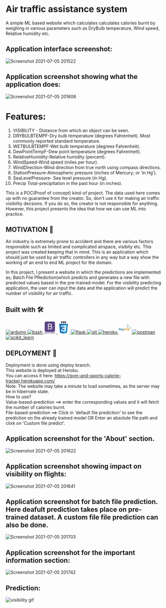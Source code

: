 # Air traffic assistance system
A simple ML based website which calculates calculates calories burnt by weighing in various parameters such as DryBulb temperature, Wind speed, Relative humidity etc.

## Application interface screenshot:
![Screenshot 2021-07-05 201522](https://user-images.githubusercontent.com/5305547/127046861-39cfe371-a789-4970-84dc-69bb4ebc9bb9.png)


## Application screenshot showing what the application does:
![Screenshot 2021-07-05 201606](https://user-images.githubusercontent.com/5305547/127047602-7abae605-bce5-40bd-8fcd-2b0e7adf332a.png)


# Features:
1.	VISIBILITY - Distance from which an object can be seen.
2.	DRYBULBTEMPF-Dry bulb temperature (degrees Fahrenheit). Most commonly reported standard temperature.
3.	WETBULBTEMPF-Wet bulb temperature (degrees Fahrenheit).
4.	DewPointTempF-Dew point temperature (degrees Fahrenheit).
5.	RelativeHumidity-Relative humidity (percent).
6.	WindSpeed-Wind speed (miles per hour).
7.	WindDirection-Wind direction from true north using compass directions.
8.	StationPressure-Atmospheric pressure (inches of Mercury; or ‘in Hg’).
9.	SeaLevelPressure- Sea level pressure (in Hg).
10.	Precip	Total-precipitation in the past hour (in inches).


This is a POC(Proof of concept) kind-of project. The data used here comes up with no guarantee from the creator. So, don't use it for making air traffic visibility decsions. If you do so, the creator is not responsible for anything. However, this project presents the idea that how we can use ML into practice.

## MOTIVATION 💪
Air industry is extremely prone to accident and there are various factors responsible such as limited and complicated airspace, visibity etc. This project was created keeping that in mind. This is an application which should just be used by air traffic controllers in any way but a way show the working of an end to end ML project for the domain.

In this project, I present a website in which the predictions are implemented as; Batch File PRediction(which predicts and generates a new file with predicted values based in the pre-trained model. 
For the visibility predicting application, the user can input the data and the application will predict the number of visibility for air traffic.


## Built with 🛠️
<p align="left"> <a href="https://www.arduino.cc/" target="_blank"> <img src="https://cdn.worldvectorlogo.com/logos/arduino-1.svg" alt="arduino" width="40" height="40"/> </a> <a href="https://www.gnu.org/software/bash/" target="_blank"> <img src="https://www.vectorlogo.zone/logos/gnu_bash/gnu_bash-icon.svg" alt="bash" width="40" height="40"/> </a> <a href="https://getbootstrap.com" target="_blank"> <img src="https://raw.githubusercontent.com/devicons/devicon/master/icons/bootstrap/bootstrap-plain-wordmark.svg" alt="bootstrap" width="40" height="40"/> </a> <a href="https://www.w3schools.com/css/" target="_blank"> <img src="https://raw.githubusercontent.com/devicons/devicon/master/icons/css3/css3-original-wordmark.svg" alt="css3" width="40" height="40"/> </a><a href="https://flask.palletsprojects.com/" target="_blank"> <img src="https://www.vectorlogo.zone/logos/pocoo_flask/pocoo_flask-icon.svg" alt="flask" width="40" height="40"/> </a> <a href="https://git-scm.com/" target="_blank"> <img src="https://www.vectorlogo.zone/logos/git-scm/git-scm-icon.svg" alt="git" width="40" height="40"/> </a> <a href="https://heroku.com" target="_blank"> <img src="https://www.vectorlogo.zone/logos/heroku/heroku-icon.svg" alt="heroku" width="40" height="40"/> </a> <a href="https://www.mysql.com/" target="_blank"> <img src="https://raw.githubusercontent.com/devicons/devicon/master/icons/mysql/mysql-original-wordmark.svg" alt="mysql" width="40" height="40"/> </a><a href="https://postman.com" target="_blank"> <img src="https://www.vectorlogo.zone/logos/getpostman/getpostman-icon.svg" alt="postman" width="40" height="40"/> </a><a href="https://scikit-learn.org/" target="_blank"> <img src="https://upload.wikimedia.org/wikipedia/commons/0/05/Scikit_learn_logo_small.svg" alt="scikit_learn" width="40" height="40"/> </a></p>       


## DEPLOYMENT 🚀
Deployment is done using deploy branch.<br/>
This website is deployed at Heroku.<br/>
You can access it here: https://gym-and-sports-calorie-tracker.herokuapp.com/ <br/>
Note: The website may take a minute to load sometimes, as the server may be in hibernate state.<br/>
How to use? <br/>
Value-based-prediction ==> enter the corresponding values and it will fetch the number of calories burnt.<br/>
File-based-prediction  ==> Click in 'default file prediction' to see the prediction on the already trained model OR Enter an absolute file path and clixk on 'Custom file predict'.


## Application screenshot for the 'About' section.
![Screenshot 2021-07-05 201622](https://user-images.githubusercontent.com/5305547/127049630-d1d65428-91e1-40d0-b8c9-f997624f185d.png)

## Application screenshot showing impact on visibility on flights:
![Screenshot 2021-07-05 201641](https://user-images.githubusercontent.com/5305547/127050719-732f1ddf-7045-4938-905c-26fba2520ac5.png)

## Application screenshot for batch file prediction. Here deafult prediction takes place on pre-trained dataset. A custom file file prediction can also be done.
![Screenshot 2021-07-05 201703](https://user-images.githubusercontent.com/5305547/127050754-fdf707d8-01f6-4887-9b82-ba0ac6dc50c1.png)

## Application screenshot for the important information section:
![Screenshot 2021-07-05 201742](https://user-images.githubusercontent.com/5305547/127051142-7a95cdd6-2b2e-47b1-b3ea-948661a50812.png)

## Prediction:
![visibility gif](https://user-images.githubusercontent.com/5305547/127061169-753f97bc-a449-46d8-8f1f-4a6dd602d996.gif)


